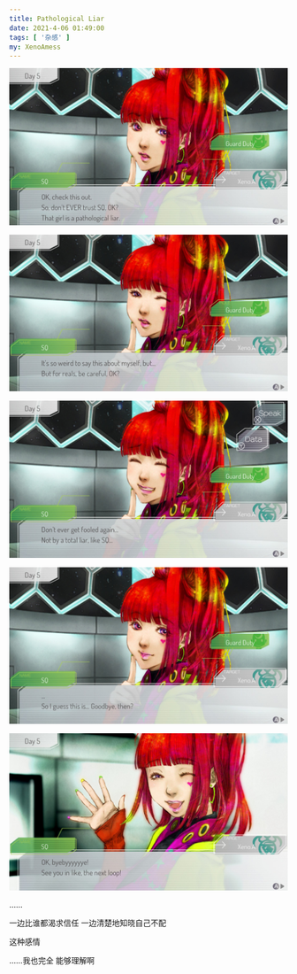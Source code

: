```yaml
---
title: Pathological Liar
date: 2021-4-06 01:49:00
tags: [ '杂感' ]
my: XenoAmess
---
```


![XenoAmess徽印](/resources/20210406PathologicalLiar/2021040601421600-F07D255B0DFCA3C5DB0CD5E5E8FB2084.jpg)

![XenoAmess徽印](/resources/20210406PathologicalLiar/2021040601422300-F07D255B0DFCA3C5DB0CD5E5E8FB2084.jpg)

![XenoAmess徽印](/resources/20210406PathologicalLiar/2021040601422800-F07D255B0DFCA3C5DB0CD5E5E8FB2084.jpg)

![XenoAmess徽印](/resources/20210406PathologicalLiar/2021040601423300-F07D255B0DFCA3C5DB0CD5E5E8FB2084.jpg)

![XenoAmess徽印](/resources/20210406PathologicalLiar/2021040601423900-F07D255B0DFCA3C5DB0CD5E5E8FB2084.jpg)

……

一边比谁都渴求信任 一边清楚地知晓自己不配

这种感情

……我也完全 能够理解啊
